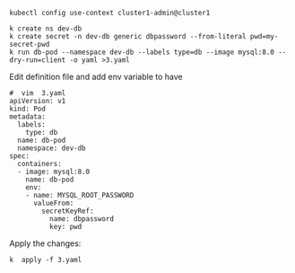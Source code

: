 ``` 
kubectl config use-context cluster1-admin@cluster1
```

```
k create ns dev-db
k create secret -n dev-db generic dbpassword --from-literal pwd=my-secret-pwd
k run db-pod --namespace dev-db --labels type=db --image mysql:8.0 --dry-run=client -o yaml >3.yaml
```

Edit definition file and add env variable to have

```
#  vim  3.yaml
apiVersion: v1
kind: Pod
metadata:
  labels:
    type: db
  name: db-pod
  namespace: dev-db
spec:
  containers:
  - image: mysql:8.0
    name: db-pod
    env:
    - name: MYSQL_ROOT_PASSWORD
      valueFrom:
        secretKeyRef:
          name: dbpassword
          key: pwd
```

Apply the changes:

```
k  apply -f 3.yaml
```

